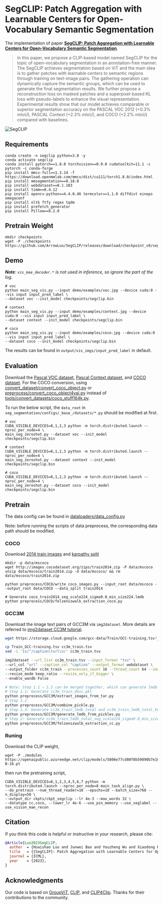 # SegCLIP: Patch Aggregation with Learnable Centers for Open-Vocabulary Semantic Segmentation

The implementation of paper [**SegCLIP: Patch Aggregation with Learnable Centers for Open-Vocabulary Semantic Segmentation**](https://arxiv.org/abs/2211.14813). 

> In this paper, we propose a CLIP-based model named SegCLIP for the topic of open-vocabulary segmentation in an annotation-free manner. The SegCLIP achieves segmentation based on ViT and the main idea is to gather patches with learnable centers to semantic regions through training on text-image pairs. The gathering operation can dynamically capture the semantic groups, which can be used to generate the final segmentation results. We further propose a reconstruction loss on masked patches and a superpixel-based KL loss with pseudo-labels to enhance the visual representation. Experimental results show that our model achieves comparable or superior segmentation accuracy on the PASCAL VOC 2012 (+0.3% mIoU), PASCAL Context (+2.3% mIoU), and COCO (+2.2% mIoU) compared with baselines.

![SegCLIP](assets/SegCLIP.png)

## Requirements
```shell
conda create -n segclip python=3.8 -y
conda activate segclip
conda install pytorch==1.8.0 torchvision==0.9.0 cudatoolkit=11.1 -c pytorch -c conda-forge
pip install mmcv-full==1.3.14 -f https://download.openmmlab.com/mmcv/dist/cu111/torch1.8.0/index.html
pip install mmsegmentation==0.18.0
pip install webdataset==0.1.103
pip install timm==0.4.12
pip install opencv-python==4.4.0.46 termcolor==1.1.0 diffdist einops omegaconf
pip install nltk ftfy regex tqdm
pip install prefetch_generator
pip install Pillow==8.2.0
```

## Pretrain Weight
```shell
mkdir checkpoints
wget -P ./checkpoints https://github.com/ArrowLuo/SegCLIP/releases/download/checkpoint_v0/segclip.bin
```

## Demo
_**Note**: `vis_mae_decoder.*` is not used in inference, so ignore the part of the log._ 

```shell
# voc
python main_seg_vis.py --input demo/examples/voc.jpg --device cuda:0 --vis input input_pred_label \
--dataset voc --init_model checkpoints/segclip.bin

# context
python main_seg_vis.py --input demo/examples/context.jpg --device cuda:0 --vis input input_pred_label \
--dataset context --init_model checkpoints/segclip.bin

# coco
python main_seg_vis.py --input demo/examples/coco.jpg --device cuda:0 --vis input input_pred_label \
--dataset coco --init_model checkpoints/segclip.bin
```
The results can be found in `output/vis_imgs/input_pred_label` in default.

## Evaluation

Download the [Pascal VOC dataset](https://github.com/open-mmlab/mmsegmentation/blob/master/docs/en/dataset_prepare.md#pascal-voc), [Pascal Context dataset](https://github.com/open-mmlab/mmsegmentation/blob/master/docs/en/dataset_prepare.md#pascal-context), and [COCO dataset](https://github.com/open-mmlab/mmsegmentation/blob/master/docs/en/dataset_prepare.md#coco-stuff-164k). For the COCO conversion, using [convert_dataset/convert_coco_object.py](https://github.com/NVlabs/GroupViT/blob/main/convert_dataset/convert_coco_object.py) or [preprocess/convert_coco_object4val.py](preprocess/COCO/convert_coco_object4val.py) instead of [tools/convert_datasets/coco_stuff164k.py](https://github.com/open-mmlab/mmsegmentation/blob/master/tools/convert_datasets/coco_stuff164k.py).

To run the below script, the `data_root` in `seg_segmentation/configs/_base_/datasets/*.py` should be modified at first.
```shell
# voc
CUDA_VISIBLE_DEVICES=0,1,2,3 python -m torch.distributed.launch --nproc_per_node=4 \
main_seg_zeroshot.py --dataset voc --init_model checkpoints/segclip.bin 

# context
CUDA_VISIBLE_DEVICES=0,1,2,3 python -m torch.distributed.launch --nproc_per_node=4 \
main_seg_zeroshot.py --dataset context --init_model checkpoints/segclip.bin 

# coco
CUDA_VISIBLE_DEVICES=0,1,2,3 python -m torch.distributed.launch --nproc_per_node=4 \
main_seg_zeroshot.py --dataset coco --init_model checkpoints/segclip.bin 
```

## Pretrain

The data config can be found in [dataloaders/data_config.py](./dataloaders/data_config.py)

Note: before running the scripts of data preprocess, the corresponding data path should be modified. 

### COCO
Download [2014 train images](http://images.cocodataset.org/zips/train2014.zip) and [karpathy split](https://cs.stanford.edu/people/karpathy/deepimagesent/caption_datasets.zip)

```commandline
mkdir -p data/mscoco
wget http://images.cocodataset.org/zips/train2014.zip -P data/mscoco
unzip data/mscoco/train2014.zip -d data/mscoco/ && rm data/mscoco/train2014.zip

python preprocess/COCO/write_coco_images.py --input_root data/mscoco --output_root data/COCO --data_split train2014

# Generate coco_train2014_seg_scale224_sigma9.0_min_size224.lmdb
python preprocess/COCO/felzenszwalb_extraction_coco.py
```

### GCC3M
Download the image text pairs of GCC3M via `img2dataset`. More details are referred to [img2dataset CC3M tutorial](https://github.com/rom1504/img2dataset/blob/main/dataset_examples/cc3m.md).
```bash
wget https://storage.cloud.google.com/gcc-data/Train/GCC-training.tsv?_ga=2.191230122.-1896153081.1529438250

cp Train_GCC-training.tsv cc3m_train.tsv
sed -i '1s/^/caption\turl\n/' cc3m_train.tsv

img2dataset --url_list cc3m_train.tsv --input_format "tsv" \
--url_col "url" --caption_col "caption" --output_format webdataset \
--output_folder cc3m_train --processes_count 16 --thread_count 64 --image_size 224 \
--resize_mode keep_ratio --resize_only_if_bigger \
--enable_wandb False

# Note: Step 1.1 ~ 1.3 can be merged together, which can generate lmdb directly along with extracting images from tar files without generating the middle pickles.
# Step 1.1: Generate cc3m_train_desc.pkl
python preprocess/GCC3M/extraxt_images_from_tar.py
# Step 1.2
python preprocess/GCC3M/combine_pickle.py
# Step 1.3: Generate cc3m_train_lmdb_total and cc3m_train_lmdb_total_keys.pkl
python preprocess/GCC3M/generate_lmdb_from_pickles.py
# Step 2: Generate cc3m_train_lmdb_total_seg_scale224_sigma9.0_min_size224.lmdb
python preprocess/GCC3M/felzenszwalb_extraction_cc.py
```

### Runing
Download the CLIP weight,
```shell
wget -P ./modules https://openaipublic.azureedge.net/clip/models/5806e77cd80f8b59890b7e101eabd078d9fb84e6937f9e85e4ecb61988df416f/ViT-B-16.pt
```

then run the pretraining script,
```shell
CUDA_VISIBLE_DEVICES=0,1,2,3,4,5,6,7 python -m torch.distributed.launch --nproc_per_node=8 main_task_align.py \
--do_pretrain --num_thread_reader=10 --epochs=10 --batch_size=768 --n_display=50 \
--output_dir ckpts/ckpt_segclip --lr 4e-3 --max_words 32 \
--datatype cc,coco, --lower_lr 4e-6 --use_pin_memory --use_seglabel --use_vision_mae_recon
```


## Citation
If you think this code is helpful or instructive in your research, please cite:
```bibtex
@Article{Luo2023SegCLIP,
  author  = {Huaishao Luo and Junwei Bao and Youzheng Wu and Xiaodong He and Tianrui Li},
  title   = {{SegCLIP}: Patch Aggregation with Learnable Centers for Open-Vocabulary Semantic Segmentation},
  journal = {ICML},
  year    = {2023},
}
```

## Acknowledgments
Our code is based on [GroupViT](https://github.com/NVlabs/GroupViT), [CLIP](https://github.com/openai/CLIP), 
and [CLIP4Clip](https://github.com/ArrowLuo/CLIP4Clip). Thanks for their contributions to the community.
